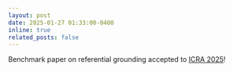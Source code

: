 ```yaml
---
layout: post
date: 2025-01-27 01:33:00-0400
inline: true
related_posts: false
---
```


Benchmark paper on referential grounding accepted to [ICRA 2025](https://2025.ieee-icra.org/)!
